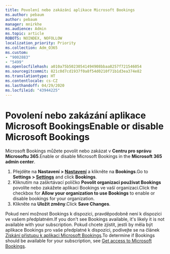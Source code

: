 ```yaml
---
title: Povolení nebo zakázání aplikace Microsoft Bookings
ms.author: pebaum
author: pebaum
manager: mnirkhe
ms.audience: Admin
ms.topic: article
ROBOTS: NOINDEX, NOFOLLOW
localization_priority: Priority
ms.collection: Adm_O365
ms.custom:
- "9002883"
- "5499"
ms.openlocfilehash: a010a75b50230541494908bbaa8257f721546054
ms.sourcegitcommit: 821c0d7cd1937f0a8f54d0210f71b1d3ea374e82
ms.translationtype: HT
ms.contentlocale: cs-CZ
ms.lasthandoff: 04/29/2020
ms.locfileid: "43944225"
---
```

# <a name="enable-or-disable-microsoft-bookings"></a><span data-ttu-id="771cb-102">Povolení nebo zakázání aplikace Microsoft Bookings</span><span class="sxs-lookup"><span data-stu-id="771cb-102">Enable or disable Microsoft Bookings</span></span>

<span data-ttu-id="771cb-103">Microsoft Bookings můžete povolit nebo zakázat v **Centru pro správu Microsoftu 365**.</span><span class="sxs-lookup"><span data-stu-id="771cb-103">Enable or disable Microsoft Bookings in the **Microsoft 365 admin center**.</span></span>

1. <span data-ttu-id="771cb-104">Přejděte na **Nastavení > [Nastavení](https://admin.microsoft.com/Adminportal/Home?source=applauncher#/Settings/Services)** a klikněte na **Bookings**.</span><span class="sxs-lookup"><span data-stu-id="771cb-104">Go to **Settings > [Settings](https://admin.microsoft.com/Adminportal/Home?source=applauncher#/Settings/Services)** and click **Bookings**.</span></span>
2. <span data-ttu-id="771cb-105">Kliknutím na zaškrtávací políčko **Povolit organizaci používat Bookings** povolíte nebo zakážete aplikaci Bookings ve vaší organizaci.</span><span class="sxs-lookup"><span data-stu-id="771cb-105">Click the checkbox for **Allow your organization to use Bookings** to enable or disable bookings for your organization.</span></span>
3. <span data-ttu-id="771cb-106">Klikněte na **Uložit změny**.</span><span class="sxs-lookup"><span data-stu-id="771cb-106">Click **Save Changes**.</span></span>

<span data-ttu-id="771cb-107">Pokud není možnost Bookings k dispozici, pravděpodobně není k dispozici ve vašem předplatném.</span><span class="sxs-lookup"><span data-stu-id="771cb-107">If you don't see Bookings available, it's likely it is not available with your subscription.</span></span> <span data-ttu-id="771cb-108">Pokud chcete zjistit, jestli by měla být aplikace Bookings pro vaše předplatné k dispozici, podívejte se na článek [Získání přístupu k aplikaci Microsoft Bookings](https://support.microsoft.com/cs-CZ/office/get-access-to-microsoft-bookings-5382dc07-aaa5-45c9-8767-502333b214ce).</span><span class="sxs-lookup"><span data-stu-id="771cb-108">To determine if Bookings should be available for your subscription, see [Get access to Microsoft Bookings](https://support.microsoft.com/cs-CZ/office/get-access-to-microsoft-bookings-5382dc07-aaa5-45c9-8767-502333b214ce).</span></span>
